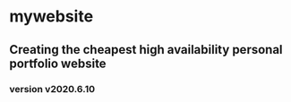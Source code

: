# mywebsite
## Creating the cheapest high availability personal portfolio website


### version v2020.6.10